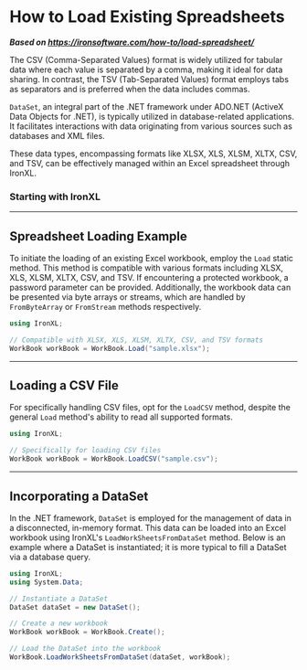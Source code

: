# How to Load Existing Spreadsheets

***Based on <https://ironsoftware.com/how-to/load-spreadsheet/>***


The CSV (Comma-Separated Values) format is widely utilized for tabular data where each value is separated by a comma, making it ideal for data sharing. In contrast, the TSV (Tab-Separated Values) format employs tabs as separators and is preferred when the data includes commas.

`DataSet`, an integral part of the .NET framework under ADO.NET (ActiveX Data Objects for .NET), is typically utilized in database-related applications. It facilitates interactions with data originating from various sources such as databases and XML files.

These data types, encompassing formats like XLSX, XLS, XLSM, XLTX, CSV, and TSV, can be effectively managed within an Excel spreadsheet through IronXL.

### Starting with IronXL

---

## Spreadsheet Loading Example

To initiate the loading of an existing Excel workbook, employ the `Load` static method. This method is compatible with various formats including XLSX, XLS, XLSM, XLTX, CSV, and TSV. If encountering a protected workbook, a password parameter can be provided. Additionally, the workbook data can be presented via byte arrays or streams, which are handled by `FromByteArray` or `FromStream` methods respectively.

```cs
using IronXL;

// Compatible with XLSX, XLS, XLSM, XLTX, CSV, and TSV formats
WorkBook workBook = WorkBook.Load("sample.xlsx");
```

---

## Loading a CSV File

For specifically handling CSV files, opt for the `LoadCSV` method, despite the general `Load` method's ability to read all supported formats.

```cs
using IronXL;

// Specifically for loading CSV files
WorkBook workBook = WorkBook.LoadCSV("sample.csv");
```

---

## Incorporating a DataSet

In the .NET framework, `DataSet` is employed for the management of data in a disconnected, in-memory format. This data can be loaded into an Excel workbook using IronXL's `LoadWorkSheetsFromDataSet` method. Below is an example where a DataSet is instantiated; it is more typical to fill a DataSet via a database query.

```cs
using IronXL;
using System.Data;

// Instantiate a DataSet
DataSet dataSet = new DataSet();

// Create a new workbook
WorkBook workBook = WorkBook.Create();

// Load the DataSet into the workbook
WorkBook.LoadWorkSheetsFromDataSet(dataSet, workBook);
```